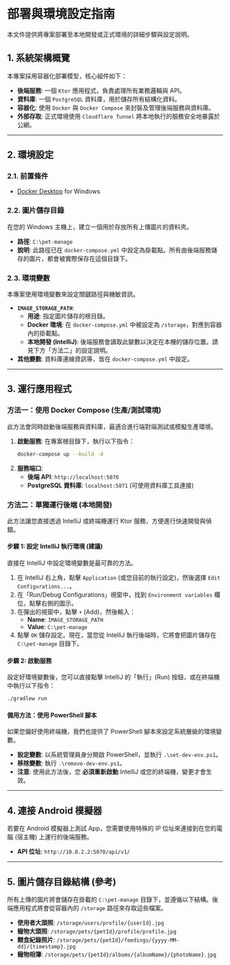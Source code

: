 # 部署與環境設定指南

本文件提供將專案部署至本地開發或正式環境的詳細步驟與設定說明。

## 1. 系統架構概覽

本專案採用容器化部署模型，核心組件如下：
- **後端服務**: 一個 `Ktor` 應用程式，負責處理所有業務邏輯與 API。
- **資料庫**: 一個 `PostgreSQL` 資料庫，用於儲存所有結構化資料。
- **容器化**: 使用 `Docker` 與 `Docker Compose` 來封裝及管理後端服務與資料庫。
- **外部存取**: 正式環境使用 `Cloudflare Tunnel` 將本地執行的服務安全地暴露於公網。

---

## 2. 環境設定

### 2.1. 前置條件
- [Docker Desktop](https://www.docker.com/products/docker-desktop/) for Windows

### 2.2. 圖片儲存目錄
在您的 Windows 主機上，建立一個用於存放所有上傳圖片的資料夾。
- **路徑**: `C:\pet-manage`
- **說明**: 此路徑已在 `docker-compose.yml` 中設定為掛載點。所有由後端服務儲存的圖片，都會被實際保存在這個目錄下。

### 2.3. 環境變數
本專案使用環境變數來設定關鍵路徑與機敏資訊。

-   **`IMAGE_STORAGE_PATH`**:
    -   **用途**: 指定圖片儲存的根目錄。
    -   **Docker 環境**: 在 `docker-compose.yml` 中被設定為 `/storage`，對應到容器內的掛載點。
    -   **本地開發 (IntelliJ)**: 後端服務會讀取此變數以決定在本機的儲存位置。請見下方「方法二」的設定說明。
-   **其他變數**: 資料庫連線資訊等，皆在 `docker-compose.yml` 中設定。

---

## 3. 運行應用程式

### 方法一：使用 Docker Compose (生產/測試環境)
此方法會同時啟動後端服務與資料庫，最適合進行端對端測試或模擬生產環境。

1.  **啟動服務**: 在專案根目錄下，執行以下指令：
    ```bash
    docker-compose up --build -d
    ```
2.  **服務端口**:
    - **後端 API**: `http://localhost:5070`
    - **PostgreSQL 資料庫**: `localhost:5071` (可使用資料庫工具連接)

### 方法二：單獨運行後端 (本地開發)
此方法讓您直接透過 IntelliJ 或終端機運行 Ktor 服務，方便進行快速開發與偵錯。

#### 步驟 1: 設定 IntelliJ 執行環境 (建議)
直接在 IntelliJ 中設定環境變數是最可靠的方法。
1.  在 IntelliJ 右上角，點擊 `Application` (或您目前的執行設定)，然後選擇 `Edit Configurations...`。
2.  在「Run/Debug Configurations」視窗中，找到 `Environment variables` 欄位，點擊右側的圖示。
3.  在彈出的視窗中，點擊 `+` (Add)，然後輸入：
    -   **Name**: `IMAGE_STORAGE_PATH`
    -   **Value**: `C:\pet-manage`
4.  點擊 `OK` 儲存設定。現在，當您從 IntelliJ 執行後端時，它將會把圖片儲存在 `C:\pet-manage` 目錄下。

#### 步驟 2: 啟動服務
設定好環境變數後，您可以直接點擊 IntelliJ 的「執行」(Run) 按鈕，或在終端機中執行以下指令：
```bash
./gradlew run
```

#### 備用方法：使用 PowerShell 腳本
如果您偏好使用終端機，我們也提供了 PowerShell 腳本來設定系統層級的環境變數。
- **設定變數**: 以系統管理員身分開啟 PowerShell，並執行 `.\set-dev-env.ps1`。
- **移除變數**: 執行 `.\remove-dev-env.ps1`。
- **注意**: 使用此方法後，您 **必須重新啟動** IntelliJ 或您的終端機，變更才會生效。
---

## 4. 連接 Android 模擬器
若要在 Android 模擬器上測試 App，您需要使用特殊的 IP 位址來連接到在您的電腦 (宿主機) 上運行的後端服務。

- **API 位址**: `http://10.0.2.2:5070/api/v1/`

---

## 5. 圖片儲存目錄結構 (參考)
所有上傳的圖片將會儲存在掛載的 `C:\pet-manage` 目錄下，並遵循以下結構。後端應用程式將會從容器內的 `/storage` 路徑來存取這些檔案。

- **使用者大頭照**: `/storage/users/profile/{userId}.jpg`
- **寵物大頭照**: `/storage/pets/{petId}/profile/profile.jpg`
- **餵食紀錄照片**: `/storage/pets/{petId}/feedings/{yyyy-MM-dd}/{timestamp}.jpg`
- **寵物相簿**: `/storage/pets/{petId}/albums/{albumName}/{photoName}.jpg`